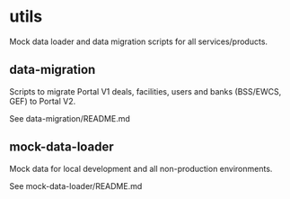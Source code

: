 # utils

Mock data loader and data migration scripts for all services/products.

## data-migration

Scripts to migrate Portal V1 deals, facilities, users and banks (BSS/EWCS, GEF) to Portal V2.

See data-migration/README.md

## mock-data-loader

Mock data for local development and all non-production environments.

See mock-data-loader/README.md
